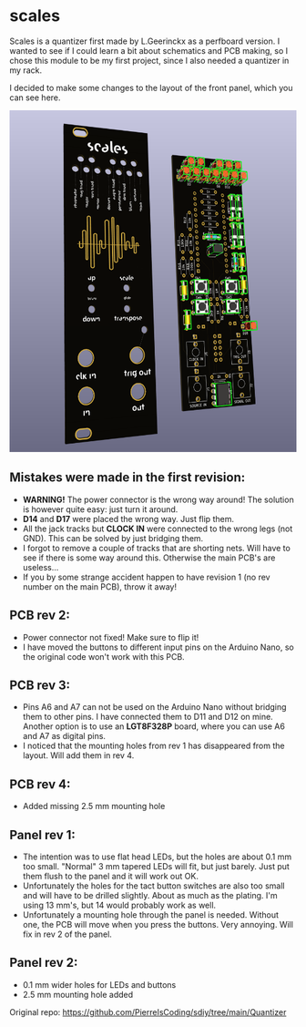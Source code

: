 # scales
Scales is a quantizer first made by L.Geerinckx as a perfboard version. I wanted to see if I could learn a bit about schematics and PCB making, so I chose this module to be my first project, since I also needed a quantizer in my rack.

I decided to make some changes to the layout of the front panel, which you can see here.

<img src="./images/scales_kicad_3d.png" height="600px" /><br />

## Mistakes were made in the first revision:
<ul>
  <li><b>WARNING!</b> The power connector is the wrong way around! The solution is however quite easy: just turn it around.</li>
  <li><b>D14</b> and <b>D17</b> were placed the wrong way. Just flip them.</li>
  <li>All the jack tracks but <b>CLOCK IN</b> were connected to the wrong legs (not GND). This can be solved by just bridging them.</li>
  <li>I forgot to remove a couple of tracks that are shorting nets. Will have to see if there is some way around this. Otherwise the   main PCB's are useless...</li>
  <li>If you by some strange accident happen to have revision 1 (no rev number on the main PCB), throw it away!</li>
</ul>

## PCB rev 2:
<ul>
  <li>Power connector not fixed! Make sure to flip it!</li>
  <li>I have moved the buttons to different input pins on the Arduino Nano, so the original code won't work with this PCB.</li>
</ul>

## PCB rev 3:
<ul>
  <li>Pins A6 and A7 can not be used on the Arduino Nano without bridging them to other pins. I have connected them to D11 and D12 on mine. Another option is to use an <b>LGT8F328P</b> board, where you can use A6 and A7 as digital pins.</li>
  <li>I noticed that the mounting holes from rev 1 has disappeared from the layout. Will add them in rev 4.</li>
</ul>

## PCB rev 4:
<ul>
  <li>Added missing 2.5 mm mounting hole</li>
</ul>

## Panel rev 1:
<ul>
  <li>The intention was to use flat head LEDs, but the holes are about 0.1 mm too small. "Normal" 3 mm tapered LEDs will fit, but just barely. Just put them flush to the panel and it will work out OK.</li>
  <li>Unfortunately the holes for the tact button switches are also too small and will have to be drilled slightly. About as much as the plating. I'm using 13 mm's, but 14 would probably work as well.</li>
  <li>Unfortunately a mounting hole through the panel is needed. Without one, the PCB will move when you press the buttons. Very annoying. Will fix in rev 2 of the panel.</li>
</ul>

## Panel rev 2:
<ul>
  <li>0.1 mm wider holes for LEDs and buttons</li>
  <li>2.5 mm mounting hole added</li>
</ul>

Original repo: https://github.com/PierreIsCoding/sdiy/tree/main/Quantizer
